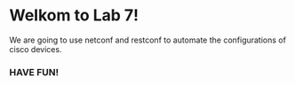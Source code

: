 # Welkom to Lab 7!

We are going to use netconf and restconf to automate the configurations of cisco devices.

### HAVE FUN!

